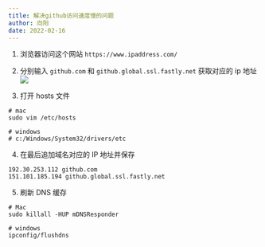 ```yaml
---
title: 解决github访问速度慢的问题
author: 向阳
date: 2022-02-16
---
```


1. 浏览器访问这个网站 `https://www.ipaddress.com/`

2. 分别输入 `github.com` 和 `github.global.ssl.fastly.net` 获取对应的 ip 地址
   ![](https://files.mdnice.com/user/17954/e11422ed-d2c4-4d9d-a27f-e5177415a8d8.png)

3. 打开 hosts 文件

```shell
# mac
sudo vim /etc/hosts

# windows
# c:/Windows/System32/drivers/etc
```

4. 在最后追加域名对应的 IP 地址并保存

```shell
192.30.253.112 github.com
151.101.185.194 github.global.ssl.fastly.net
```

5. 刷新 DNS 缓存

```shell
# Mac
sudo killall -HUP mDNSResponder

# windows
ipconfig/flushdns
```
